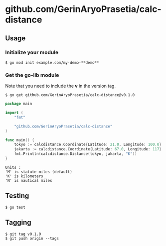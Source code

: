 # github.com/GerinAryoPrasetia/calc-distance

## Usage

### Initialize your module

```
$ go mod init example.com/my-demo-**demo**
```

### Get the go-lib module

Note that you need to include the **v** in the version tag.

```
$ go get github.com/GerinAryoPrasetia/calc-distance@v0.1.0
```

```go
package main

import (
    "fmt"

    "github.com/GerinAryoPrasetia/calc-distance"
)

func main() {
    tokyo := calcdistance.Coordinate{Latitude: 21.0, Longitude: 100.0}
    jakarta := calcdistance.Coordinate{Latitude: 67.0, Longitude: 117}
    fmt.Println(calcdistance.Distance(tokyo, jakarta, "K"))
}
```
```
Units :
'M' is statute miles (default)                         
'K' is kilometers                               
'N' is nautical miles  
```

## Testing

```
$ go test
```

## Tagging

```
$ git tag v0.1.0
$ git push origin --tags
```
